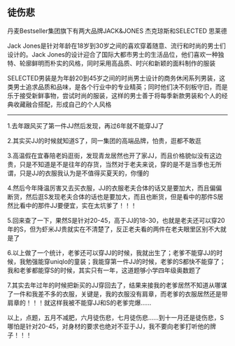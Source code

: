 ## 徒伤悲 ##

丹麦Bestseller集团旗下有两大品牌JACK&JONES 杰克琼斯和SELECTED 思莱德

Jack Jones是针对年龄在18岁到30岁之间的喜欢穿着随意、流行和时尚的男士们设计的。Jack Jones的设计迎合了国际大都市男士的生活品位，他们喜欢一种独特、轮廓鲜明而朴实的风格，同时采用高品质、时兴和新颖的面料制作的服装

SELECTED男装是为年龄20到45岁之间的时尚男士设计的商务休闲系列男装，这类男士追求品质和品味，是各个行业中的专业精英；同时他们决不刻板守旧，而是乐于接受新鲜事物，尝试时尚的服装，这样的男士善于将每季新款男装和个人的经典收藏融合搭配，形成自己的个人风格

---------------

1.去年跟风买了第一件JJ然后发现，再过6年就不能穿JJ了

2.其实买JJ的时候就知道S了，同一集团的高端品牌，怕贵，逛都不敢逛

3.高温假在宜春陪老妈逛街，发现青龙居然也开了家JJ，而且价格貌似没有这边贵，只是不知道是不是往年的存货，当然对于老夫来说，穿的是不是当季也无所谓，只是JJ的衣服我认为是不值得买夏天的，你懂的

4.然后今年降温厉害又去买衣服，JJ的衣服老夫合体的话又是要加大，而且偏偏断货，然后逛S发现老夫合体的话也是要加大，而且也断货，但是看中的那件S居然比看中的那件JJ要便宜，实在太坑爹了！！！

5.回来查了一下，果然S是针对20-45，高于JJ的18-30，也就是老夫还可以穿20年的S，但为虾米JJ贵就实在不清楚了，反正老夫看的两件在老夫眼里区别不大就是了

6.以上做了一个统计，老爹还可以穿JJ的时候，我就出生了；老爹不能穿JJ的时候，我勉强能穿uniqlo的童装；我能穿第一件JJ的时候，老爹的S都快不能穿了；我和老爹都能穿S的时候，其实只有一年，这道题够小学四年级奥数题了

7.其实去年过年的时候把新买的JJ穿回去了，结果来接我的老爹居然不知道从哪谋了一件和我差不多的衣服，关键是，我的衣服没有肩章，而老爹的衣服居然还是带肩章的！！！就这样我被不能穿JJ和S的老爹完爆……

 

以上，点题，五月不减肥，六月徒伤悲，七月徒伤悲……到十一月还是徒伤悲，S哪怕是针对20-45，对身材的要求也绝对不亚于JJ，我不要向老爹打听他的牌子！！！
